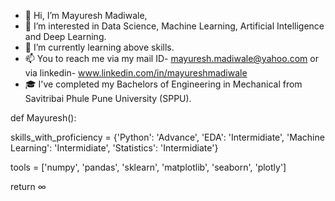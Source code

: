 - 👋 Hi, I’m Mayuresh Madiwale,
- 👀 I’m interested in Data Science, Machine Learning, Artificial Intelligence and Deep Learning.
- 🌱 I’m currently learning above skills.
- 📫 You to reach me via my mail ID- mayuresh.madiwale@yahoo.com or via linkedin- www.linkedin.com/in/mayureshmadiwale  
- 🎓 I've completed my Bachelors of Engineering in Mechanical from Savitribai Phule Pune University (SPPU). 


def Mayuresh():

  skills_with_proficiency = {'Python': 'Advance', 'EDA': 'Intermidiate', 'Machine Learning': 'Intermidiate', 'Statistics': 'Intermidiate'}
  
  tools = ['numpy', 'pandas', 'sklearn', 'matplotlib', 'seaborn', 'plotly']
  
  return ∞
